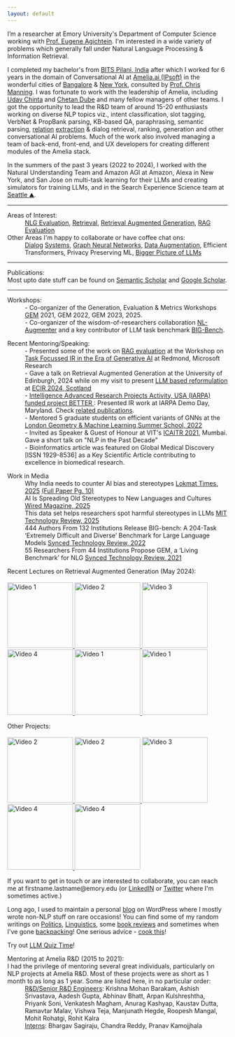 ```yaml
---
layout: default
---
```


I’m a researcher at Emory University's Department of Computer Science working with [Prof. Eugene Agichtein](https://scholar.google.com/citations?hl=en&user=3BX3vWcAAAAJ&view_op=list_works&sortby=pubdate). I'm interested in a wide variety of problems which generally fall under Natural Language Processing & Information Retrieval. 

I completed my bachelor's from <a href="https://www.youtube.com/watch?v=0QMVS7AQ6ho">BITS Pilani, India</a> after which I worked for 6 years in the domain of Conversational AI at <a href="https://amelia.ai/" target="_blank">Amelia.ai (IPsoft)</a> in the wonderful cities of <a href="https://www.youtube.com/watch?v=_ICcaaFNX2o" target="_blank">Bangalore</a> & <a href="https://www.youtube.com/watch?v=h3fUgOKFMNU" target="_blank">New York</a>, consulted by [Prof. Chris Manning](https://scholar.google.com/citations?hl=en&user=1zmDOdwAAAAJ&view_op=list_works&sortby=pubdate). I was fortunate to work with the leadership of Amelia, including [Uday Chinta](https://theorg.com/org/amelia/org-chart/uday-chinta) and [Chetan Dube](https://chetandube.ai/) and many fellow managers of other teams. I got the opportunity to lead the R&D team of around 15-20 enthusiasts working on diverse NLP topics viz., intent classification, slot tagging, VerbNet & PropBank parsing, KB-based QA, paraphrasing, semantic parsing, <a href="https://arxiv.org/pdf/2006.00533.pdf" target="_blank">relation</a> <a href="https://arxiv.org/pdf/2107.03884.pdf" target="_blank">extraction</a> & dialog retrieval, ranking, generation and other conversational AI problems. Much of the work also involved managing a team of back-end, front-end, and UX developers for creating different modules of the Amelia stack.

In the summers of the past 3 years (2022 to 2024), I worked with the Natural Understanding Team and Amazon AGI at Amazon, Alexa in New York, and San Jose on multi-task learning for their LLMs and creating simulators for training LLMs, and in the Search Experience Science team at [Seattle ⛰️](https://youtu.be/vDKQa-MYLOQ?feature=shared).


* * *

<dl>
   <dt>Areas of Interest:</dt>
   <dd><a href="https://openreview.net/pdf?id=CSi1eu_2q96" target="_blank">NLG Evaluation</a>, <a href="https://link.springer.com/chapter/10.1007/978-3-031-56063-7_24" target="_blank">Retrieval</a>, <a href="https://aclanthology.org/2024.scichat-1.5/" target="_blank">Retrieval Augmented Generation</a>, <a href="https://arxiv.org/pdf/2412.05206">RAG Evaluation</a></dd>
   <dt>Other Areas I'm happy to collaborate or have coffee chat ons:</dt>
   <dd><a href="https://aclanthology.org/2021.acl-short.13.pdf" target="_blank">Dialog</a> <a href="https://arxiv.org/pdf/2008.07559.pdf" target="_blank">Systems</a>, <a href="https://arxiv.org/pdf/2206.02849.pdf" target="_blank">Graph Neural Networks</a>, <a href="https://arxiv.org/pdf/2112.02721.pdf" target="_blank">Data Augmentation</a>, Efficient Transformers, Privacy Preserving ML, <a href="https://aclanthology.org/2023.bigpicture-1.6/" target="_blank">Bigger Picture of LLMs</a></dd>
</dl>


* * *

<dl>
   <dt>Publications:</dt> Most upto date stuff can be found on <a href="https://www.semanticscholar.org/author/Kaustubh-D.-Dhole/4834571?sort=pub-date">Semantic Scholar</a> and <a href="https://scholar.google.co.in/citations?hl=en&user=xSGbQ3oAAAAJ&view_op=list_works&sortby=pubdate">Google Scholar</a>.
</dl>

* * *

<dl>
   <dt>Workshops:</dt>
      <dd> - Co-organizer of the Generation, Evaluation & Metrics Workshops <a href="https://gem-benchmark.com/workshop">GEM</a> 2021, GEM 2022, GEM 2023, 2025.</dd>
      <dd> - Co-organizer of the wisdom-of-researchers collaboration <a href="https://aclanthology.org/2023.nejlt-1.5.pdf" target="_blank">NL-Augmenter</a> and a key contributor of LLM task benchmark <a href="https://arxiv.org/pdf/2206.04615.pdf" target="_blank">BIG-Bench</a>.</dd>
</dl>
<dl>
   <dt>Recent Mentoring/Speaking:</dt>
      <dd> - Presented some of the work on <a href="https://arxiv.org/pdf/2412.05206">RAG evaluation</a> at the Workshop on <a href="https://ir-ai.github.io/">Task Focussed IR in the Era of Generative AI</a> at Redmond, Microsoft Research </dd>
      <dd> - Gave a talk on Retrieval Augmented Generation at the University of Edinburgh, 2024 while on my visit to present <a href="https://arxiv.org/abs/2405.17658" target="_blank">LLM based reformulation</a> at <a href="https://www.youtube.com/playlist?list=PLfwN-5WMJARyxxkmTpVfHG1toT0u0tx-G" target="_blank">ECIR 2024, Scotland</a> </dd>
   <dd> - <a href="https://www.iarpa.gov/research-programs/better">Intelligence Advanced Research Projects Activity, USA (IARPA) funded project BETTER </a>: Presented IR work at IARPA Demo Day, Maryland. Check <a href="https://www.iarpa.gov/images/research-programs/BETTER/BETTER_ProgramArtifacts.pdf#page=4">related publications</a>. </dd>
   <dd> - Mentored 5 graduate students on efficient variants of GNNs at the <a href="https://www.logml.ai/logml2022/projects2022/project1/" target="_blank">London Geometry & Machine Learning Summer School, 2022</a> </dd>
      <dd> - Invited as Speaker & Guest of Honour at VIT's <a href="https://vit.edu.in/images/newsletters/it/INFT_Newsletter_July%202021.pdf" target="_blank">ICAITR 2021</a>, Mumbai. Gave a short talk on "NLP in the Past Decade" </dd>
      <dd> - Bioinformatics article was featured on Global Medical Discovery [ISSN 1929-8536] as a Key Scientific Article contributing to excellence in biomedical research. </dd> 
</dl>
<dl>
<dt>Work in Media</dt>
      <dd>Why India needs to counter AI bias and stereotypes <a href='https://epaper.lokmat.com/articlepage.php?articleid=LOKTIME_AULT_20250527_10_1'>Lokmat Times, 2025</a> <a href='https://epaper.lokmat.com/lokmattimes/main-editions/Aurangabad%20Main/2025-05-27/10'> (Full Paper Pg. 10) </a></dd>
      <dd>AI Is Spreading Old Stereotypes to New Languages and Cultures <a href='https://www.wired.com/story/ai-bias-spreading-stereotypes-across-languages-and-cultures-margaret-mitchell/'>Wired Magazine, 2025</a></dd>
      <dd>This data set helps researchers spot harmful stereotypes in LLMs <a href='https://www.technologyreview.com/2025/04/30/1115946/this-data-set-helps-researchers-spot-harmful-stereotypes-in-llms/'>MIT Technology Review, 2025</a></dd>
   <dd>444 Authors From 132 Institutions Release BIG-bench: A 204-Task ‘Extremely Difficult and Diverse’ Benchmark for Large Language Models <a href='https://syncedreview.com/2022/06/14/444-authors-from-132-institutions-release-big-bench-a-204-task-extremely-difficult-and-diverse-benchmark-for-large-language-models/'>Synced Technology Review, 2022</a></dd>   
   <dd>55 Researchers From 44 Institutions Propose GEM, a ‘Living Benchmark’ for NLG <a href='https://syncedreview.com/2021/02/05/55-researchers-from-44-institutions-propose-gem-a-living-benchmark-for-nlg/'>Synced Technology Review, 2021</a></dd>
</dl>
<dl>
   <dt>Recent Lectures on Retrieval Augmented Generation (May 2024):</dt>     
<br/>
<a href="https://www.youtube.com/watch?v=o2SdjWQrLhA&list=PLfwN-5WMJARxpQlFweH7eQmy8vV93HgKB" target="_blank">
    <img src="https://img.youtube.com/vi/o2SdjWQrLhA/0.jpg" alt="Video 1" width="150" class="thumbnail">
</a>
<a href="https://www.youtube.com/watch?v=_ZJjtfRTc-w&list=PLfwN-5WMJARxpQlFweH7eQmy8vV93HgKB&index=2" target="_blank">
    <img src="https://img.youtube.com/vi/_ZJjtfRTc-w/0.jpg" alt="Video 2" width="150" class="thumbnail">
</a>
<a href="https://www.youtube.com/watch?v=0UiHRuG2KNg&list=PLfwN-5WMJARxpQlFweH7eQmy8vV93HgKB&index=3" target="_blank">
    <img src="https://img.youtube.com/vi/0UiHRuG2KNg/0.jpg" alt="Video 3" width="150" class="thumbnail">
</a>
<a href="https://www.youtube.com/watch?v=wx034O5Sabs&list=PLfwN-5WMJARxpQlFweH7eQmy8vV93HgKB&index=4" target="_blank">
    <img src="https://img.youtube.com/vi/wx034O5Sabs/0.jpg" alt="Video 4" width="150" class="thumbnail">
</a>
   <a href="https://www.youtube.com/watch?v=pcUE9DIhF18" target="_blank">
    <img src="https://img.youtube.com/vi/pcUE9DIhF18/0.jpg" alt="Video 1" width="150" class="thumbnail">
</a>
   <a href="https://www.youtube.com/watch?v=mQbjvwDmchY" target="_blank">
    <img src="https://img.youtube.com/vi/mQbjvwDmchY/0.jpg" alt="Video 1" width="150" class="thumbnail">
</a>
</dl>
<dl>
   <dt>Other Projects:</dt>     
<br/>
   <a href="https://youtu.be/dqDeyr_mmpk?feature=shared" target="_blank">
    <img src="https://img.youtube.com/vi/dqDeyr_mmpk/0.jpg" alt="Video 2" width="150" class="thumbnail">
</a>
<a href="https://www.youtube.com/watch?v=sXBU8-uWR3o" target="_blank">
    <img src="https://img.youtube.com/vi/sXBU8-uWR3o/0.jpg" alt="Video 2" width="150" class="thumbnail">
</a>
<a href="https://www.youtube.com/watch?v=Fs-EgignPL8" target="_blank">
    <img src="https://img.youtube.com/vi/Fs-EgignPL8/0.jpg" alt="Video 3" width="150" class="thumbnail">
</a>
<a href="https://www.youtube.com/watch?v=d1bN6vcQ4Lc" target="_blank">
    <img src="https://img.youtube.com/vi/d1bN6vcQ4Lc/0.jpg" alt="Video 4" width="150" class="thumbnail">
</a>
     <a href="https://www.youtube.com/watch?v=WTpZVlzoNuE" target="_blank">
    <img src="https://img.youtube.com/vi/WTpZVlzoNuE/0.jpg" alt="Video 4" width="150" class="thumbnail">
</a>  
</dl>       
If you want to get in touch or are interested to collaborate, you can reach me at firstname.lastname@emory.edu (or <a href="https://www.linkedin.com/in/kaustubh-dhol%C3%A9-3929b32a/" target="_blank">LinkedIN</a> or <a href="https://twitter.com/kaustubhdhole" target="_blank">Twitter</a> where I'm sometimes active.)

Long ago, I used to maintain a personal <a href="https://kaustubhdhole.wordpress.com/">blog</a> on WordPress where I mostly wrote non-NLP stuff on rare occasions! You can find some of my random writings on <a href="https://kaustubhdhole.wordpress.com/category/political/" target="_blank">Politics</a>, <a href="https://kaustubhdhole.wordpress.com/category/nlp/" target="_blank">Linguistics</a>, some <a href="https://kaustubhdhole.wordpress.com/2020/02/29/a-few-random-books-that-i-found-interesting-and-a-few-which-i-didnt/" target="_blank"> book reviews</a> and sometimes when I've gone <a href="https://kaustubhdhole.wordpress.com/category/travel/" target="_blank">backpacking</a>! One serious advice - <a href="https://kaustubhdhole.wordpress.com/2021/11/26/caxtons-tex-mex-mashed-potatoes/" target="_blank">cook this</a>!

Try out <a href="https://kaustubhdhole.github.io/llm-quiz-time/">LLM Quiz Time</a>!

<dl>
<dt>Mentoring at Amelia R&D (2015 to 2021):</dt>
   I had the privilege of mentoring several great individuals, particularly on NLP projects at Amelia R&D. Most of these projects were as short as 1 month to as long as 1 year. Some are listed here, in no particular order:
<dd> <u>R&D/Senior R&D Engineers</u>: Krishna Mohan Barakam, Ashish Srivastava, Aadesh Gupta, Abhinav Bhatt, Arpan Kulshreshtha, Priyank Soni, Venkatesh Magham, Anurag Kashyap, Kaustav Dutta, Ramavtar Malav, Vishwa Teja, Manjunath Hegde, Roopesh Mangal, Mohit Rohatgi, Rohit Kalra </dd>
<dd> <u>Interns</u>: Bhargav Sagiraju, Chandra Reddy, Pranav Kamojjhala </dd>
</dl>
